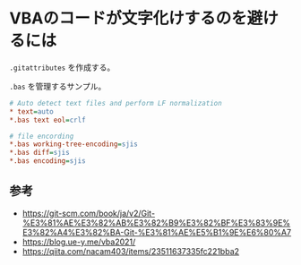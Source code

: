 # VBAのコードが文字化けするのを避けるには

`.gitattributes` を作成する。

`.bas` を管理するサンプル。

```ini
# Auto detect text files and perform LF normalization
* text=auto
*.bas text eol=crlf

# file encording
*.bas working-tree-encoding=sjis
*.bas diff=sjis
*.bas encoding=sjis
```

## 参考

- https://git-scm.com/book/ja/v2/Git-%E3%81%AE%E3%82%AB%E3%82%B9%E3%82%BF%E3%83%9E%E3%82%A4%E3%82%BA-Git-%E3%81%AE%E5%B1%9E%E6%80%A7
- https://blog.ue-y.me/vba2021/
- https://qiita.com/nacam403/items/23511637335fc221bba2
